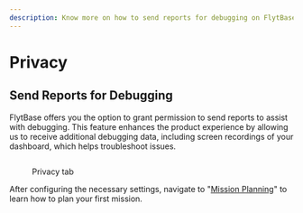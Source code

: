 ```yaml
---
description: Know more on how to send reports for debugging on FlytBase dashboard.
---
```


# Privacy

## Send Reports for Debugging

FlytBase offers you the option to grant permission to send reports to assist with debugging. This feature enhances the product experience by allowing us to receive additional debugging data, including screen recordings of your dashboard, which helps troubleshoot issues.

<figure><img src="../../.gitbook/assets/capture_20240419201905368.bmp" alt=""><figcaption><p>Privacy tab</p></figcaption></figure>

After configuring the necessary settings, navigate to "[Mission Planning](../planning/mission-planning/)" to learn how to plan your first mission.
